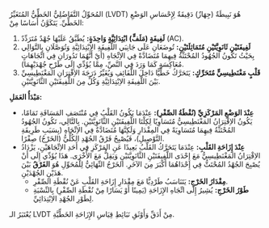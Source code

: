 المُحَوِّلُ التَّفَاضُلِيُّ الخَطِّيُّ المُتَغَيِّرُ (LVDT) هُوَ نَبِيطَةٌ (جِهَازٌ) دَقِيقَةٌ لِإِحْسَاسِ الوَضْعِ الخَطِّيِّ. يَتَكَوَّنُ أَسَاسًا مِنْ:

1.  **لَفِيفَةٍ (مَلَفٍّ) ابْتِدَائِيَّةٍ وَاحِدَةٍ:** يُطَبَّقُ عَلَيْهَا جُهْدٌ مُتَرَدِّدٌ (AC).
2.  **لَفِيفَتَيْنِ ثَانَوِيَّتَيْنِ مُتَمَاثِلَتَيْنِ:** تُوضَعَانِ عَلَى جَانِبَي اللَّفِيفَةِ الاِبْتِدَائِيَّةِ وَتُوَصَّلَانِ بِالتَّوَالِي بِحَيْثُ تَكُونُ الجُهُودُ المُحْتَثَّةُ فِيهِمَا مُتَضَادَّةً فِي الاِتِّجَاهِ (أَيْ أَنَّهُمَا تَدُورَانِ فِي اتِّجَاهَاتٍ مُعَاكِسَةٍ كَمَا وَرَدَ فِي النَّصِّ، مِمَّا يُؤَدِّي إِلَى طَرْحِ جُهْدَيْهِمَا).
3.  **قَلْبٍ مَغْنَطِيسِيٍّ مُتَحَرِّكٍ:** يَتَحَرَّكُ خَطِّيًّا دَاخِلَ اللَّفَائِفِ وَيُغَيِّرُ دَرَجَةَ الاِقْتِرَانِ المَغْنَطِيسِيِّ بَيْنَ اللَّفِيفَةِ الاِبْتِدَائِيَّةِ وَكُلٍّ مِنَ اللَّفِيفَتَيْنِ الثَّانَوِيَّتَيْنِ.

**مَبْدَأُ العَمَلِ:**

*   **عِنْدَ الوَضْعِ المَرْكَزِيِّ (نُقْطَةُ الصِّفْرِ):** عِنْدَمَا يَكُونُ القَلْبُ فِي مُنْتَصَفِ المَسَافَةِ تَمَامًا، يَكُونُ الاِقْتِرَانُ المَغْنَطِيسِيُّ مُتَسَاوِيًا لِكِلْتَا اللَّفِيفَتَيْنِ الثَّانَوِيَّتَيْنِ. بِالتَّالِي، تَكُونُ الجُهُودُ المُحْتَثَّةُ فِيهِمَا مُتَسَاوِيَةً فِي المِقْدَارِ وَلَكِنَّهَا مُتَضَادَّةٌ فِي الاِتِّجَاهِ (بِسَبَبِ طَرِيقَةِ التَّوْصِيلِ)، فَيُصْبِحُ فَرْقُ الجُهْدِ الكُلِّيُّ (الخَرْجُ) صِفْرًا.
*   **عِنْدَ إِزَاحَةِ القَلْبِ:** عِنْدَمَا يَتَحَرَّكُ القَلْبُ بَعِيدًا عَنِ المَرْكَزِ فِي أَحَدِ الاِتِّجَاهَيْنِ، يَزْدَادُ الاِقْتِرَانُ المَغْنَطِيسِيُّ مَعَ إِحْدَى اللَّفِيفَتَيْنِ الثَّانَوِيَّتَيْنِ وَيَقِلُّ مَعَ الأُخْرَى. هَذَا يُؤَدِّي إِلَى أَنْ يُصْبِحَ الجُهْدُ المُحْتَثُّ فِي إِحْدَاهُمَا أَكْبَرَ مِنَ الآخَرِ. الخَرْجُ النِّهَائِيُّ لِلْمُحَوِّلِ هُوَ **الفَرْقُ** بَيْنَ هَذَيْنِ الجُهْدَيْنِ.
    *   **مِقْدَارُ الخَرْجِ:** يَتَنَاسَبُ طَرْدِيًّا مَعَ مِقْدَارِ إِزَاحَةِ القَلْبِ عَنْ نُقْطَةِ الصِّفْرِ.
    *   **طَوْرُ الخَرْجِ:** يُشِيرُ إِلَى اتِّجَاهِ الإِزَاحَةِ (يَمِينًا أَوْ يَسَارًا مِنْ نُقْطَةِ الصِّفْرِ) بِالنِّسْبَةِ لِطَوْرِ الجُهْدِ الاِبْتِدَائِيِّ.

يُعْتَبَرُ الـ LVDT مِنْ أَدَقِّ وَأَوْثَقِ نَبَائِطِ قِيَاسِ الإِزَاحَةِ الخَطِّيَّةِ.